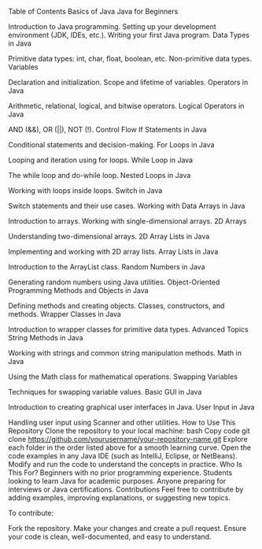 Table of Contents
Basics of Java
Java for Beginners

Introduction to Java programming.
Setting up your development environment (JDK, IDEs, etc.).
Writing your first Java program.
Data Types in Java

Primitive data types: int, char, float, boolean, etc.
Non-primitive data types.
Variables

Declaration and initialization.
Scope and lifetime of variables.
Operators in Java

Arithmetic, relational, logical, and bitwise operators.
Logical Operators in Java

AND (&&), OR (||), NOT (!).
Control Flow
If Statements in Java

Conditional statements and decision-making.
For Loops in Java

Looping and iteration using for loops.
While Loop in Java

The while loop and do-while loop.
Nested Loops in Java

Working with loops inside loops.
Switch in Java

Switch statements and their use cases.
Working with Data
Arrays in Java

Introduction to arrays.
Working with single-dimensional arrays.
2D Arrays

Understanding two-dimensional arrays.
2D Array Lists in Java

Implementing and working with 2D array lists.
Array Lists in Java

Introduction to the ArrayList class.
Random Numbers in Java

Generating random numbers using Java utilities.
Object-Oriented Programming
Methods and Objects in Java

Defining methods and creating objects.
Classes, constructors, and methods.
Wrapper Classes in Java

Introduction to wrapper classes for primitive data types.
Advanced Topics
String Methods in Java

Working with strings and common string manipulation methods.
Math in Java

Using the Math class for mathematical operations.
Swapping Variables

Techniques for swapping variable values.
Basic GUI in Java

Introduction to creating graphical user interfaces in Java.
User Input in Java

Handling user input using Scanner and other utilities.
How to Use This Repository
Clone the repository to your local machine:
bash
Copy code
git clone https://github.com/yourusername/your-repository-name.git
Explore each folder in the order listed above for a smooth learning curve.
Open the code examples in any Java IDE (such as IntelliJ, Eclipse, or NetBeans).
Modify and run the code to understand the concepts in practice.
Who Is This For?
Beginners with no prior programming experience.
Students looking to learn Java for academic purposes.
Anyone preparing for interviews or Java certifications.
Contributions
Feel free to contribute by adding examples, improving explanations, or suggesting new topics.

To contribute:

Fork the repository.
Make your changes and create a pull request.
Ensure your code is clean, well-documented, and easy to understand.
